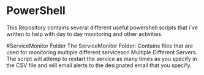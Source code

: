 # PowerShell

This Repository contains several different useful powershell scripts that i've written
to help with day to day monitoring and other activities.

#ServiceMonitor Folder
The ServiceMonitor Folder:  Contains files that are used for monitoring multiple different serviceson Multiple Different Servers.  The script will attemp to restart the service as many times as you specify in the CSV file and will email alerts to the designated email that you specify.
